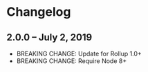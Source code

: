 # Changelog

## 2.0.0 &ndash; July 2, 2019

- BREAKING CHANGE: Update for Rollup 1.0+
- BREAKING CHANGE: Require Node 8+
